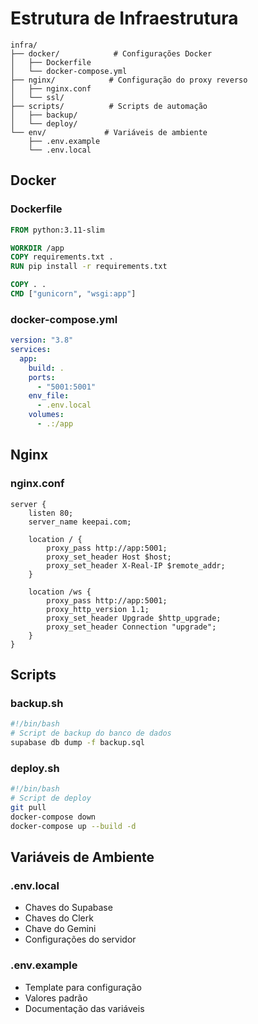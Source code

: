 # Estrutura de Infraestrutura

```
infra/
├── docker/            # Configurações Docker
│   ├── Dockerfile
│   └── docker-compose.yml
├── nginx/            # Configuração do proxy reverso
│   ├── nginx.conf
│   └── ssl/
├── scripts/          # Scripts de automação
│   ├── backup/
│   └── deploy/
└── env/             # Variáveis de ambiente
    ├── .env.example
    └── .env.local
```

## Docker

### Dockerfile

```dockerfile
FROM python:3.11-slim

WORKDIR /app
COPY requirements.txt .
RUN pip install -r requirements.txt

COPY . .
CMD ["gunicorn", "wsgi:app"]
```

### docker-compose.yml

```yaml
version: "3.8"
services:
  app:
    build: .
    ports:
      - "5001:5001"
    env_file:
      - .env.local
    volumes:
      - .:/app
```

## Nginx

### nginx.conf

```nginx
server {
    listen 80;
    server_name keepai.com;

    location / {
        proxy_pass http://app:5001;
        proxy_set_header Host $host;
        proxy_set_header X-Real-IP $remote_addr;
    }

    location /ws {
        proxy_pass http://app:5001;
        proxy_http_version 1.1;
        proxy_set_header Upgrade $http_upgrade;
        proxy_set_header Connection "upgrade";
    }
}
```

## Scripts

### backup.sh

```bash
#!/bin/bash
# Script de backup do banco de dados
supabase db dump -f backup.sql
```

### deploy.sh

```bash
#!/bin/bash
# Script de deploy
git pull
docker-compose down
docker-compose up --build -d
```

## Variáveis de Ambiente

### .env.local

- Chaves do Supabase
- Chaves do Clerk
- Chave do Gemini
- Configurações do servidor

### .env.example

- Template para configuração
- Valores padrão
- Documentação das variáveis
